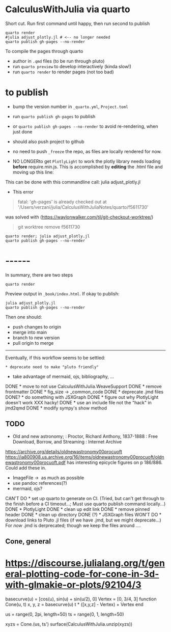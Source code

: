 # CalculusWithJulia via quarto

Short cut. Run first command until happy, then run second to publish

```
quarto render
#julia adjust_plotly.jl # <-- no longer needed
quarto publish gh-pages --no-render
```


To compile the pages through quarto


* author in `.qmd` files (to be run through pluto)
* run `quarto preview` to develop interactively (kinda slow!)
* run `quarto render` to render pages (not too bad)

# to publish

* bump the version number in `_quarto.yml`, `Project.toml`
* run `quarto publish gh-pages` to publish
* or `quarto publish gh-pages --no-render` to avoid re-rendering, when just done
* should also push project to github
* no need to push `_freeze` the repo, as files are locally rendered for now.

* NO LONGERto get `PlotlyLight` to work the plotly library needs loading **before** require.min.js. This is accomplished by **editing** the .html file and moving up this line: <script src="https://cdn.plot.ly/plotly-2.11.0.min.js"></script>

This can be done with this commandline call: julia adjust_plotly.jl

* This error
> fatal: 'gh-pages' is already checked out at '/Users/verzani/julia/CalculusWithJuliaNotes/quarto/f5611730'

was solved with (https://waylonwalker.com/til/git-checkout-worktree/)
> git worktree remove f5611730

```
quarto render; julia adjust_plotly.jl
quarto publish gh-pages --no-render
```



# ------

In summary, there are two steps

```
quarto render
```

Preview output in `_book/index.html`. If okay to publish:


```
julia adjust_plotly.jl
quarto publish gh-pages --no-render
```

Then one should:

* push changes to origin
* merge into main
* branch to new version
* pull origin to merge





---
Eventually, if this workflow seems to be settled:

	* deprecate need to make "pluto friendly"
* take advantage of mermaid, ojs, bibliography, ...

DONE * move to not use CalculusWithJulia.WeaveSupport
DONE * remove frontmatter
DONE * fig_size -> _common_code
DONE * deprecate .jmd files
DONE? * do something with JSXGraph
DONE * figure out why PlotlyLight doesn't work XXX hacky!
DONE * use an include file not the "hack" in jmd2qmd
DONE * modify sympy's show method


## TODO

* Old and new astronomy; : Proctor, Richard Anthony, 1837-1888 : Free Download, Borrow, and Streaming : Internet Archive


https://archive.org/details/oldnewastronomy00procuoft
https://ia800908.us.archive.org/16/items/oldnewastronomy00procuoft/oldnewastronomy00procuoft.pdf has interesting epicycle figures on p 186/886. Could add these in.

* ImageFile -> ![]() as much as possible
* use pandoc references(?)
* mermaid, ojs?

CAN'T DO * set up quarto to generate on CI. (Tried, but can't get through to the finish before a CI timeout...; Must use quarto publish command locally...)
DONE * PlotlyLight
DONE * clean up edit link
DONE * remove pinned header
DONE * clean up directory
DONE (?) * JSXGraph files
WON'T DO * download links to Pluto .jl files (if we have .jmd, but we might deprecate...) For *now* .jmd is derprecated; though we keep the files around ....

## Cone, general
# https://discourse.julialang.org/t/general-plotting-code-for-cone-in-3d-with-glmakie-or-plots/92104/3

basecurve(u) = [cos(u), sin(u) + sin(u/2), 0]
Vertex = [0, 3/4, 3]
function Cone(u, t)
	x, y, z = basecurve(u)
	t * ([x,y,z] - Vertex) + Vertex
end

us = range(0, 2pi, length=50)
ts = range(0, 1, length=50)

xyzs = Cone.(us, ts')
surface(CalculusWithJulia.unzip(xyzs))
